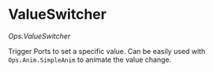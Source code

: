 # ValueSwitcher

*Ops.ValueSwitcher*

Trigger Ports to set a specific value. Can be easily used with ```Ops.Anim.SimpleAnim``` to animate the value change.